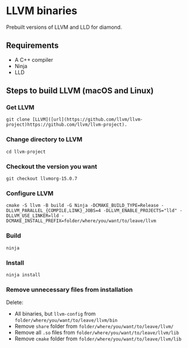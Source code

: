 # LLVM binaries
Prebuilt versions of LLVM and LLD for diamond.

## Requirements
- A C++ compiler
- Ninja
- LLD

## Steps to build LLVM (macOS and Linux)

### Get LLVM
```
git clone [LLVM]([url](https://github.com/llvm/llvm-project)https://github.com/llvm/llvm-project).
```

### Change directory to LLVM
```
cd llvm-project
```

### Checkout the version you want
```
git checkout llvmorg-15.0.7
```

### Configure LLVM
```
cmake -S llvm -B build -G Ninja -DCMAKE_BUILD_TYPE=Release -DLLVM_PARALLEL_{COMPILE,LINK}_JOBS=4 -DLLVM_ENABLE_PROJECTS="lld" -DLLVM_USE_LINKER=lld -DCMAKE_INSTALL_PREFIX=folder/where/you/want/to/leave/llvm
```

### Build
```
ninja
```

### Install
```
ninja install
```

### Remove unnecessary files from installation

Delete:
- All binaries, but `llvm-config` from `folder/where/you/want/to/leave/llvm/bin`
- Remove `share` folder from `folder/where/you/want/to/leave/llvm/`
- Remove all `.so` files from `folder/where/you/want/to/leave/llvm/lib`
- Remove `cmake` folder from `folder/where/you/want/to/leave/llvm/lib`
